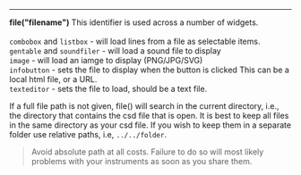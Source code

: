 <a name="file"><h3 style="padding-top: 40px; margin-top: 40px;"></h3></a>
_____________________________
**file("filename")** This identifier is used across a number of widgets. <br>
<br>`combobox` and `listbox` - will load lines from a file as selectable items. 
<br>`gentable` and `soundfiler` - will load a sound file to display
<br>`image` - will load an iamge to display (PNG/JPG/SVG) 
<br>`infobutton` - sets the file to display when the button is clicked This can be a local html file, or a URL. 
<br>`texteditor` - sets the file to load, should be a text file.   

If a full file path is not given, file() will search in the current directory, i.e., the directory that contains the csd file that is open. It is best to keep all files in the same directory as your csd file. If you wish to keep them in a separate folder use relative paths, i.e, `../../folder`. 

>Avoid absolute path at all costs. Failure to do so will most likely problems with your instruments as soon as you share them. 
